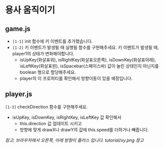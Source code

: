 # 용사 움직이기

## game.js

* `[1-1]` init 함수에 키 이벤트를 추가했습니다.
* `[1-2]` 키 이벤트가 발생될 때 실행될 함수를 구현해주세요. 키 이벤트가 발생될 때, player1의 상태가 변화해야합니다.
    * isUpKey(화살표위), isRightKey(화살표오른쪽), isDownKey(화살표아래), isLeftKey(화살표왼), isSpacebar(스페이스바) 값이 눌린 상태인지 아닌지를 boolean 형으로 할당해주세요.
    * player의 이 프로퍼티를 확인해서 방향이동이 있을 예정입니다.


## player.js
`[1-3]` checkDirection 함수를 구현해주세요.
* isUpKey, isDownKey, isRightKey, isLeftKey 값 확인해서
    * this.direction 값 업데이트 시키고
    * 방향에 맞게 drawX나 drawY의 값에 this.speed를 더하거나 빼줍니다.

*참고: 브라우저에서 오른쪽, 아래 방향이 플러스 입니다. tutorial/xy.png 참고*



